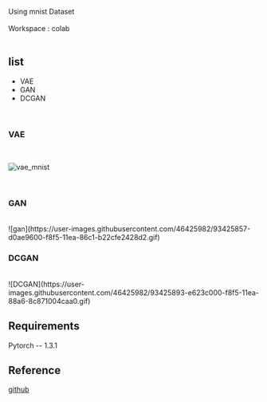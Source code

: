 
Using mnist Dataset<br>  
Workspace : colab<br>
<br>
## list
- VAE
- GAN
- DCGAN
<br>

### VAE
<br>

![vae_mnist](https://user-images.githubusercontent.com/46425982/93425672-6d246880-f8f5-11ea-87eb-861bb7a15352.gif)

<br>

### GAN
<br>
![gan](https://user-images.githubusercontent.com/46425982/93425857-d0ae9600-f8f5-11ea-86c1-b22cfe2428d2.gif)

<br>

### DCGAN
<br>
![DCGAN](https://user-images.githubusercontent.com/46425982/93425893-e623c000-f8f5-11ea-88a6-8c871004caa0.gif)

<br>


## Requirements<br>
Pytorch -- 1.3.1
<br>

## Reference
[github](https://github.com/pytorch/examples/blob/master/vae/main.py)
